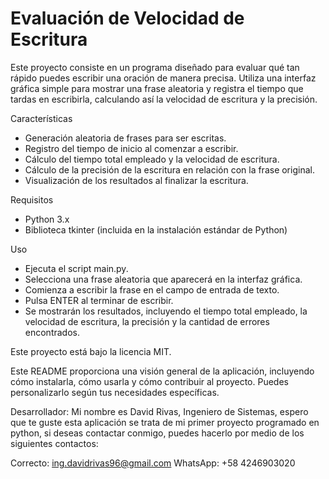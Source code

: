 # Evaluación de Velocidad de Escritura

Este proyecto consiste en un programa diseñado para evaluar qué tan rápido puedes 
escribir una oración de manera precisa. Utiliza una interfaz gráfica simple para 
mostrar una frase aleatoria y registra el tiempo que tardas en escribirla, calculando 
así la velocidad de escritura y la precisión.

Características
-   Generación aleatoria de frases para ser escritas.
-   Registro del tiempo de inicio al comenzar a escribir.
-   Cálculo del tiempo total empleado y la velocidad de escritura.
-   Cálculo de la precisión de la escritura en relación con la frase original.
-   Visualización de los resultados al finalizar la escritura.

Requisitos
-   Python 3.x
-   Biblioteca tkinter (incluida en la instalación estándar de Python)

Uso
-   Ejecuta el script main.py.
-   Selecciona una frase aleatoria que aparecerá en la interfaz gráfica.
-   Comienza a escribir la frase en el campo de entrada de texto.
-   Pulsa ENTER al terminar de escribir.
-   Se mostrarán los resultados, incluyendo el tiempo total empleado, la velocidad 
    de escritura, la precisión y la cantidad de errores encontrados.

Este proyecto está bajo la licencia MIT.

Este README proporciona una visión general de la aplicación, incluyendo cómo instalarla, cómo usarla y cómo contribuir al proyecto. Puedes personalizarlo según tus necesidades específicas.

Desarrollador:
Mi nombre es David Rivas, Ingeniero de Sistemas, espero que te guste esta aplicación
se trata de mi primer proyecto programado en python, si deseas contactar conmigo, puedes hacerlo 
por medio de los siguientes contactos:

Correcto: ing.davidrivas96@gmail.com
WhatsApp: +58 4246903020
